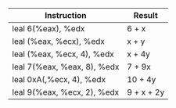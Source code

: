 | Instruction | Result |
|---|---|
| leal 6(%eax), %edx | 6 + x |
| leal (%eax, %ecx), %edx | x + y |
| leal (%eax, %ecx, 4), %edx | x + 4y |
| leal 7(%eax, %eax, 8), %edx| 7 + 9x |
| leal 0xA(,%ecx, 4), %edx| 10 + 4y |
| leal 9(%eax, %ecx, 2), %edx | 9 + x + 2y |
